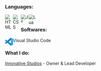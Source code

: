 ### Languages:
<a href="https://www.html.com/" target="_blank"> <img align="left" alt="HTML" width="26px" src="https://upload.wikimedia.org/wikipedia/commons/thumb/6/61/HTML5_logo_and_wordmark.svg/120px-HTML5_logo_and_wordmark.svg.png"/> </a>
<a href="https://www.w3.org/Style/CSS/Overview.en.html" target="_blank"> <img align="left" alt="CSS" width="26px" src="https://upload.wikimedia.org/wikipedia/commons/thumb/d/d5/CSS3_logo_and_wordmark.svg/120px-CSS3_logo_and_wordmark.svg.png"/> </a>
<a href="https://www.javascript.com/" target="_blank"> <img align="left" alt="JS" width="26px" height="26px" src="https://flyclipart.com/thumb2/javascript-map-javascript-javascript-icon-with-png-892806.png"/> </a>
<a href="https://www.lua.org/" target="_blank"> <img align="left" alt="Lua" width="26px" src="https://upload.wikimedia.org/wikipedia/commons/thumb/c/cf/Lua-Logo.svg/1200px-Lua-Logo.svg.png"/> </a>
<br>
### Softwares:
<img align="left" href="https://visualstudio.microsoft.com/" alt="Visual Studio Code" width="26px" src="https://raw.githubusercontent.com/github/explore/80688e429a7d4ef2fca1e82350fe8e3517d3494d/topics/visual-studio-code/visual-studio-code.png">Visual Studio Code</img>
<br>

### What I do:
[Innovative Studios](https://discord.iv-studios.net) - Owner & Lead Developer
